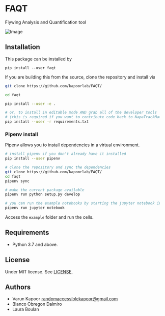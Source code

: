 # FAQT
Flywing Analysis and Quantification tool 

![Image](https://github.com/kapoorlab/FAQT/blob/master/images/faqtA.png)
## Installation
This package can be installed by 


`pip install --user faqt`

If you are building this from the source, clone the repository and install via

```bash
git clone https://github.com/kapoorlab/FAQT/

cd faqt

pip install --user -e .

# or, to install in editable mode AND grab all of the developer tools
# (this is required if you want to contribute code back to NapaTrackMater)
pip install --user -r requirements.txt
```


### Pipenv install

Pipenv allows you to install dependencies in a virtual environment.

```bash
# install pipenv if you don't already have it installed
pip install --user pipenv

# clone the repository and sync the dependencies
git clone https://github.com/kapoorlab/FAQT/
cd faqt
pipenv sync

# make the current package available
pipenv run python setup.py develop

# you can run the example notebooks by starting the jupyter notebook inside the virtual env
pipenv run jupyter notebook
```

Access the `example` folder and run the cells.


## Requirements

- Python 3.7 and above.


## License

Under MIT license. See [LICENSE](LICENSE).

## Authors

- Varun Kapoor <randomaccessiblekapoor@gmail.com>
- Blanco Obregon Dalmiro
- Laura Boulan
